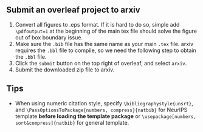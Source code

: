 ## Submit an overleaf project to arxiv

1. Convert all figures to .eps format. If it is hard to do so, simple add `\pdfoutput=1` at the beginning of the main tex file should solve the figure out of box boundary issue.
2. Make sure the `.bib` file has the same name as your main `.tex` file. arxiv requires the `.bbl` file to compile, so we need the following step to obtain the `.bbl` file.
3. Click the `submit` button on the top right of overleaf, and select `arxiv`.
4. Submit the downloaded zip file to arxiv.



## Tips

 - When using numeric citation style, specify `\bibliographystyle{unsrt}`, and `\PassOptionsToPackage{numbers, compress}{natbib}` for NeurIPS template **before loading the template package** or `\usepackage[numbers, sort&compress]{natbib}` for general template.

